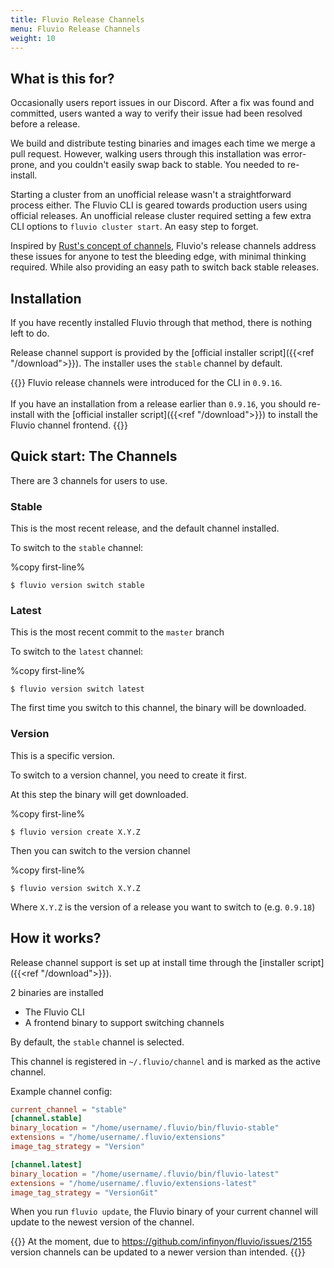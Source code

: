 ```yaml
---
title: Fluvio Release Channels
menu: Fluvio Release Channels
weight: 10
---
```


## What is this for?

Occasionally users report issues in our Discord. After a fix was found and committed, users wanted a way to verify their issue had been resolved before a release.

We build and distribute testing binaries and images each time we merge a pull request. However, walking users through this installation was error-prone, and you couldn't easily swap back to stable. You needed to re-install.

Starting a cluster from an unofficial release wasn't a straightforward process either. The Fluvio CLI is geared towards production users using official releases. An unofficial release cluster required setting a few extra CLI options to `fluvio cluster start`. An easy step to forget.

Inspired by [Rust's concept of channels](https://rust-lang.github.io/rustup/concepts/channels.html), Fluvio's release channels address these issues for anyone to test the bleeding edge, with minimal thinking required. While also providing an easy path to switch back stable releases.

## Installation

If you have recently installed Fluvio through that method, there is nothing left to do.

Release channel support is provided by the [official installer script]({{<ref "/download">}}). The installer uses the `stable` channel by default. 

{{<caution>}}
Fluvio release channels were introduced for the CLI in `0.9.16`.
<br><br>
If you have an installation from a release earlier than `0.9.16`, you should re-install with the [official installer script]({{<ref "/download">}}) to install the Fluvio channel frontend.
{{</caution>}}

## Quick start: The Channels

There are 3 channels for users to use.

### Stable
This is the most recent release, and the default channel installed.

To switch to the `stable` channel:

%copy first-line%
```shell
$ fluvio version switch stable
```

### Latest
This is the most recent commit to the `master` branch

To switch to the `latest` channel:

%copy first-line%
```shell
$ fluvio version switch latest 
```

The first time you switch to this channel, the binary will be downloaded.

### Version
This is a specific version.

To switch to a version channel, you need to create it first.

At this step the binary will get downloaded.

%copy first-line%
```shell
$ fluvio version create X.Y.Z 
```

Then you can switch to the version channel

%copy first-line%
```shell
$ fluvio version switch X.Y.Z 
```

Where `X.Y.Z` is the version of a release you want to switch to (e.g. `0.9.18`)

## How it works?

Release channel support is set up at install time through the [installer script]({{<ref "/download">}}).

2 binaries are installed
* The Fluvio CLI
* A frontend binary to support switching channels

By default, the `stable` channel is selected.

This channel is registered in `~/.fluvio/channel` and is marked as the active channel.

Example channel config:

```toml
current_channel = "stable"
[channel.stable]
binary_location = "/home/username/.fluvio/bin/fluvio-stable"
extensions = "/home/username/.fluvio/extensions"
image_tag_strategy = "Version"

[channel.latest]
binary_location = "/home/username/.fluvio/bin/fluvio-latest"
extensions = "/home/username/.fluvio/extensions-latest"
image_tag_strategy = "VersionGit"
```

When you run `fluvio update`, the Fluvio binary of your current channel will update to the newest version of the channel.

{{<caution>}}
At the moment, due to https://github.com/infinyon/fluvio/issues/2155 version channels can be updated to a newer version than intended.
{{</caution>}}